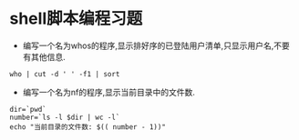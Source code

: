 # shell脚本编程习题

* 编写一个名为whos的程序,显示排好序的已登陆用户清单,只显示用户名,不要有其他信息.
```shell
who | cut -d ' ' -f1 | sort
```

* 编写一个名为nf的程序,显示当前目录中的文件数.
```shell
dir=`pwd`
number=`ls -l $dir | wc -l`
echo "当前目录的文件数: $(( number - 1))"
```
